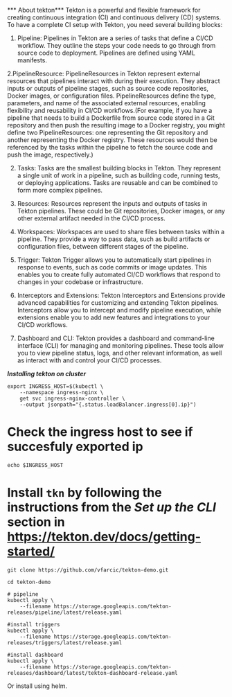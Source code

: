 *** About tekton***
Tekton is a powerful and flexible framework for creating continuous integration (CI) and continuous delivery (CD) systems. To have a complete CI setup with Tekton, you need several building blocks:

1. Pipeline: Pipelines in Tekton are a series of tasks that define a CI/CD workflow. They outline the steps your code needs to go through from source code to deployment. Pipelines are defined using YAML manifests.

2.PipelineResource: PipelineResources in Tekton represent external resources that pipelines interact with during their execution. They abstract inputs or outputs of pipeline stages, such as source code repositories, Docker images, or configuration files. PipelineResources define the type, parameters, and name of the associated external resources, enabling flexibility and reusability in CI/CD workflows.(For example, if you have a pipeline that needs to build a Dockerfile from source code stored in a Git repository and then push the resulting image to a Docker registry, you might define two PipelineResources: one representing the Git repository and another representing the Docker registry. These resources would then be referenced by the tasks within the pipeline to fetch the source code and push the image, respectively.)

2. Tasks: Tasks are the smallest building blocks in Tekton. They represent a single unit of work in a pipeline, such as building code, running tests, or deploying applications. Tasks are reusable and can be combined to form more complex pipelines.

3. Resources: Resources represent the inputs and outputs of tasks in Tekton pipelines. These could be Git repositories, Docker images, or any other external artifact needed in the CI/CD process.

4. Workspaces: Workspaces are used to share files between tasks within a pipeline. They provide a way to pass data, such as build artifacts or configuration files, between different stages of the pipeline.

5. Trigger: Tekton Trigger allows you to automatically start pipelines in response to events, such as code commits or image updates. This enables you to create fully automated CI/CD workflows that respond to changes in your codebase or infrastructure.

6. Interceptors and Extensions: Tekton Interceptors and Extensions provide advanced capabilities for customizing and extending Tekton pipelines. Interceptors allow you to intercept and modify pipeline execution, while extensions enable you to add new features and integrations to your CI/CD workflows.

7. Dashboard and CLI: Tekton provides a dashboard and command-line interface (CLI) for managing and monitoring pipelines. These tools allow you to view pipeline status, logs, and other relevant information, as well as interact with and control your CI/CD processes.




***Installing tekton on cluster***
```
export INGRESS_HOST=$(kubectl \
    --namespace ingress-nginx \
    get svc ingress-nginx-controller \
    --output jsonpath="{.status.loadBalancer.ingress[0].ip}")
```
# Check the ingress host to see if succesfuly exported ip
```
echo $INGRESS_HOST
```
# Install `tkn` by following the instructions from the *Set up the CLI* section in https://tekton.dev/docs/getting-started/
```
git clone https://github.com/vfarcic/tekton-demo.git

cd tekton-demo

# pipeline
kubectl apply \
    --filename https://storage.googleapis.com/tekton-releases/pipeline/latest/release.yaml 

#install triggers
kubectl apply \
    --filename https://storage.googleapis.com/tekton-releases/triggers/latest/release.yaml

#install dashboard
kubectl apply \
    --filename https://storage.googleapis.com/tekton-releases/dashboard/latest/tekton-dashboard-release.yaml
```
Or install using helm.





